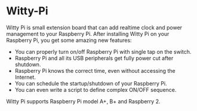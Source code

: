 # Witty-Pi
Witty Pi is small extension board that can add realtime clock and power management to your Raspberry Pi. After installing Witty Pi on your Raspberry Pi, you get some amazing new features:
* You can properly turn on/off Raspberry Pi with single tap on the switch.
* Raspberry Pi and all its USB peripherals get fully power cut after shutdown.
* Raspberry Pi knows the correct time, even without accessing the Internet.
* You can schedule the startup/shutdown of your Raspberry Pi.
* You can even write a script to define complex ON/OFF sequence.

Witty Pi supports Raspberry Pi model A+, B+ and Raspberry 2.
